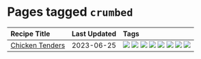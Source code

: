 # Pages tagged `crumbed`

|Recipe Title|Last Updated|Tags
|:---|:---|:---|
|[Chicken Tenders](../recipes/chickentenders.md)|2023-06-25|[![](https://img.shields.io/badge/tag-airfryer-1754e4)](../tags/airfryer.md) [![](https://img.shields.io/badge/tag-amazing-208450)](../tags/amazing.md) [![](https://img.shields.io/badge/tag-battered-1433c8)](../tags/battered.md) [![](https://img.shields.io/badge/tag-chicken-8f457a)](../tags/chicken.md) [![](https://img.shields.io/badge/tag-crumbed-e4f90)](../tags/crumbed.md) [![](https://img.shields.io/badge/tag-messy-13fda6)](../tags/messy.md) [![](https://img.shields.io/badge/tag-mine-9fef19)](../tags/mine.md) [![](https://img.shields.io/badge/tag-sides-10cdd6)](../tags/sides.md)|